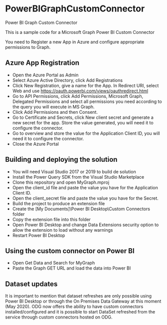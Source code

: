# PowerBIGraphCustomConnector
Power BI Graph Custom Connector

This is a sample code for a Microsoft Graph Power BI Custom Connector

You need to Register a new App in Azure and configure appropriate permissions to Graph.

## Azure App Registration

- Open the Azure Portal as Admin
- Select Azure Active Directory, click Add Registrations
- Click New Registration, give a name for the App. In Redirect URI, select Web and use https://oauth.powerbi.com/views/oauthredirect.html
- Go to API Permissions, click Add Permissions, Microsoft Graph, Delegated Permissions and select all permissions you need according to the query you will execute in MS Graph.
- Click Add Permissions and then Consent.
- Go to Certificate and Secrets, click New client secret and generate a new secret for the app. Store the value generated, you will need it to configure the connector.
- Go to overview and store the value for the Application Client ID, you will need it to configure the connector.
- Close the Azure Portal

## Building and deploying the solution

- You will need Visual Studio 2017 or 2019 to build de solution
- Install the Power Query SDK from the Visual Studio Marketplace
- Clone this repository and open MyGraph.mproj
- Open the client_id file and paste the value you have for the Application Client ID.
- Open the client_secret file and paste the value you have for the Secret.
- Build the project to produce an extension file
- Create the [My Documents]\Power BI Desktop\Custom Connectors folder
- Copy the extension file into this folder
- Open Power BI Desktop and change Data Extensions security option to allow the extension to load without any warnings
- Restart Power BI Desktop

## Using the custom connector on Power BI

- Open Get Data and Search for MyGraph
- Paste the Graph GET URL and load the data into Power BI

## Dataset updates 

It is important to mention that dataset refreshes are only possible using Power BI Desktop or through the On Premises Data Gateway at this moment (May 2020). 
ODG now offers the ability to have custom connectors installed/configured and it is possible to start DataSet refreshed from the service through custom connectors 
hosted on ODG. 
